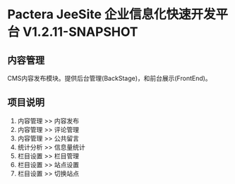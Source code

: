 # Pactera JeeSite 企业信息化快速开发平台 V1.2.11-SNAPSHOT

## 内容管理
CMS内容发布模块。提供后台管理(BackStage)，和前台展示(FrontEnd)。

## 项目说明
1.	内容管理 >> 内容发布
2.	内容管理 >> 评论管理
3.	内容管理 >> 公共留言
4.	统计分析 >> 信息量统计
5.	栏目设置 >> 栏目管理
6.	栏目设置 >> 站点设置
7.	栏目设置 >> 切换站点


